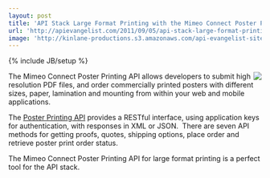 ```yaml
---
layout: post
title: 'API Stack Large Format Printing with the Mimeo Connect Poster Printing API'
url: 'http://apievangelist.com/2011/09/05/api-stack-large-format-printing-with-the-mimeo-connect-poster-printing-api/'
image: 'http://kinlane-productions.s3.amazonaws.com/api-evangelist-site/blog/posters-sample.png'
---
```

{% include JB/setup %}
<p>
     <img src="http://kinlane-productions.s3.amazonaws.com/mimeo/posters-sample.png"  align="right" />The Mimeo Connect Poster Printing API allows developers to submit high resolution PDF files, and order commercially printed posters with different sizes, paper, lamination and mounting from within your web and mobile applications.
</p>
<p>
     The <a title="Poster Printing API" href="http://mimeoconnect.3scale.net/wiki/poster-printing-api">Poster Printing API</a> provides a RESTful interface, using application keys for authentication, with responses in XML or JSON.  There are seven API methods for getting proofs, quotes, shipping options, place order and retrieve poster print order status.
</p>
<p>
     The Mimeo Connect Poster Printing API for large format printing is a perfect tool for the API stack.
</p>